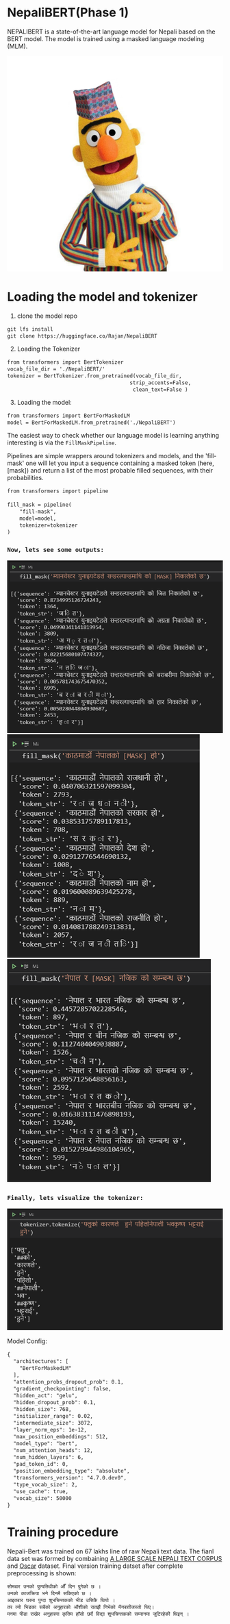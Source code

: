 <!-- <span style="font-size: 250%;color:Orange">***NEPALI BERT(Phase 1)***</span>. -->

# NepaliBERT(Phase 1)
NEPALIBERT is a state-of-the-art language model for Nepali based on the BERT model. The model is trained using a masked language modeling (MLM). 

![alt text](1.png "Nepali Bert")


# Loading the model and tokenizer 
1. clone the model repo 
```
git lfs install
git clone https://huggingface.co/Rajan/NepaliBERT
```
2. Loading the Tokenizer 
```
from transformers import BertTokenizer
vocab_file_dir = './NepaliBERT/' 
tokenizer = BertTokenizer.from_pretrained(vocab_file_dir,
                                        strip_accents=False,
                                         clean_text=False )
```
3. Loading the model:
```
from transformers import BertForMaskedLM
model = BertForMaskedLM.from_pretrained('./NepaliBERT')
```

The easiest way to check whether our language model is learning anything interesting is via the ```FillMaskPipeline```.

Pipelines are simple wrappers around tokenizers and models, and the 'fill-mask' one will let you input a sequence containing a masked token (here, [mask]) and return a list of the most probable filled sequences, with their probabilities.

```
from transformers import pipeline

fill_mask = pipeline(
    "fill-mask",
    model=model,
    tokenizer=tokenizer
)
```
### ```Now, lets see some outputs: ```

![alt text](1o.png "Output1")
![alt text](2o.png "Output2")
![alt text](3o.png "Output3")

### ```Finally, lets visualize the tokenizer: ```
![alt text](4o.png "Output1")

Model Config: 
```
{
  "architectures": [
    "BertForMaskedLM"
  ],
  "attention_probs_dropout_prob": 0.1,
  "gradient_checkpointing": false,
  "hidden_act": "gelu",
  "hidden_dropout_prob": 0.1,
  "hidden_size": 768,
  "initializer_range": 0.02,
  "intermediate_size": 3072,
  "layer_norm_eps": 1e-12,
  "max_position_embeddings": 512,
  "model_type": "bert",
  "num_attention_heads": 12,
  "num_hidden_layers": 6,
  "pad_token_id": 0,
  "position_embedding_type": "absolute",
  "transformers_version": "4.7.0.dev0",
  "type_vocab_size": 2,
  "use_cache": true,
  "vocab_size": 50000
}
```


# Training procedure

Nepali-Bert was trained on 67 lakhs line of raw Nepali text data. The fianl data set was formed by combaining [A LARGE SCALE NEPALI TEXT CORPUS](https://ieee-dataport.org/open-access/large-scale-nepali-text-corpus) and [Oscar](https://oscar-corpus.com/) dataset. 
Final version training datset after complete preprocessing is shown: 

```
सोमबार उनको पुण्यतिथीको औँ दिन पुगेको छ ।
उनको काजक्रिया भने दिनमै सकिएको छ ।
आइतबार घरमा पुग्दा शुभचिन्तकको भीड उत्तिकै थियो ।
तर त्यो भिडका सबैको अनुहारको औंशीको रातझैं निभेको मैनबत्तीजस्तो थिए।
मनमा पीडा राखेर अनुहारमा कृतिम हाँसो छर्दै विद्या शुभचिन्तकको सम्मानमा जुटिरहेकी थिइन् ।

```


